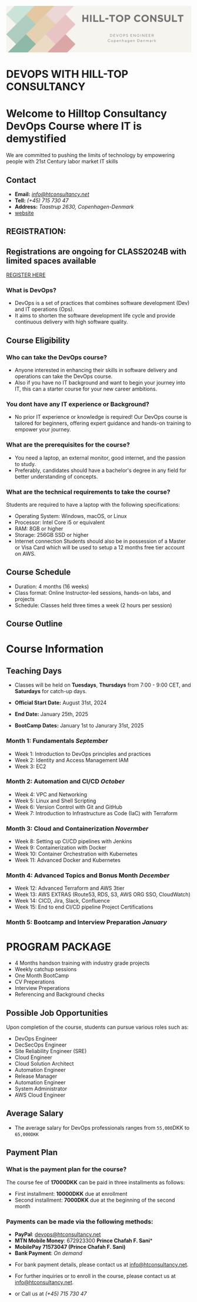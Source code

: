 ![Logo](banner.png)

# DEVOPS WITH HILL-TOP CONSULTANCY

# Welcome to Hilltop Consultancy DevOps Course where IT is demystified
We are committed to pushing the limits of technology by empowering people with 21st Century labor market IT skills

## Contact
+ **Email:**  *info@htconsultancy.net*
+ **Tell:**  *(+45) 715 730 47*
+ **Address:** *Taastrup 2630, Copenhagen-Denmark*
+ [website](www.htconsult.dk)

## **REGISTRATION:**

## Registrations are ongoing for CLASS2024B with limited spaces available
[REGISTER HERE](https://forms.gle/LpBUNFypDLzkdiJt8)

### What is DevOps?
+ DevOps is a set of practices that combines software development (Dev) and IT operations (Ops).
+ It aims to shorten the software development life cycle and provide continuous delivery with high software quality.

## Course Eligibility

### Who can take the DevOps course?
+ Anyone interested in enhancing their skills in software delivery and operations can take the DevOps course.
+ Also if you  have  no IT background and want to begin your journey into IT, this can a starter course for your new career ambitions.

### You dont have any IT experience or Background?
+ No prior IT experience or knowledge is required! Our DevOps course is tailored for beginners, offering expert guidance and hands-on training to empower your journey.

### What are the prerequisites for the course?
+ You  need a laptop, an external monitor, good internet, and the passion to study.
+ Preferably, candidates should have a bachelor's degree in any field for better understanding of concepts. 

### What are the technical requirements to take the course?
Students are required to have a laptop with the following specifications:
- Operating System: Windows, macOS, or Linux
- Processor: Intel Core i5 or equivalent
- RAM: 8GB or higher
- Storage: 256GB SSD or higher
- Internet connection
Students should also be in possession of a Master or Visa Card which will be used to setup a 12  months free tier account on AWS.

## Course Schedule

- Duration: 4 months (16 weeks)
- Class format: Online Instructor-led sessions, hands-on labs, and projects
- Schedule: Classes held three times a week (2 hours per session)

## Course Outline

# Course Information

## Teaching Days
- Classes will be held on **Tuesdays**, **Thursdays** from 7:00 - 9:00 CET, and **Saturdays** for catch-up days.

- **Official Start Date:** August 31st, 2024
- **End Date:** January 25th, 2025
- **BootCamp Dates:** January 1st to Janurary 31st, 2025

### Month 1: Fundamentals  _September_
- Week 1: Introduction to DevOps principles and practices
- Week 2: Identity and Access Management IAM
- Week 3: EC2 

### Month 2: Automation and CI/CD _October_
- Week 4: VPC and Networking
- Week 5: Linux and Shell Scripting
- Week 6: Version Control with Git and GitHub
- Week 7: Introduction to Infrastructure as Code (IaC) with Terraform

### Month 3: Cloud and Containerization _Novermber_
- Week 8: Setting up CI/CD pipelines with Jenkins
- Week 9: Containerization with Docker
- Week 10: Container Orchestration with Kubernetes
- Week 11: Advanced Docker and Kubernetes

### Month 4: Advanced Topics and Bonus Month _December_
- Week 12: Advanced Terraform and AWS 3tier
- Week 13: AWS EXTRAS (Route53, RDS, S3, AWS ORG SSO, CloudWatch)
- Week 14: CICD, Jira, Slack, Confluence
- Week 15: End to end CI/CD pipeline Project
  Certifications
### Month 5: Bootcamp and Interview Preparation  _January_

# PROGRAM PACKAGE
- 4 Months handson training with industry grade projects
- Weekly catchup sessions
- One Month BootCamp
- CV Preperations
- Interview Preperations
- Referencing and Background checks

## Possible Job Opportunities
Upon completion of the course, students can pursue various roles such as:
- DevOps Engineer
- DecSecOps Engineer
- Site Reliability Engineer (SRE)
- Cloud Engineer
- Cloud Solution Architect
- Automation Engineer
- Release Manager
- Automation Engineer
- System Administrator
- AWS Cloud Engineer


## Average Salary
+ The average salary for DevOps professionals ranges from `55,000`DKK to `65,000DKK`
## Payment Plan

### What is the payment plan for the course?
The course fee of **17000DKK** can be paid in three installments as follows:
- First installment: **10000DKK** due at enrollment
- Second installment: **7000DKK** due at the beginning of the second month

### Payments can be made via the following methods:

- **PayPal**: devops@htconsultancy.net
- **MTN Mobile Money**: 672923300  **Prince Chafah F. Sani***
- **MobilePay  71573047  (Prince Chafah F. Sani)**
- **Bank Payment**: *On demand*

+ For bank payment details, please contact us at [info@htconsultancy.net](mailto:info@htconsultancy.net).

+ For further inquiries or to enroll in the course, please contact us at [info@htconsultancy.net](mailto:info@htconsultancy.net).
+  or Call us at    *(+45) 715 730 47*

